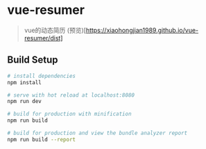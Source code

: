 # vue-resumer

> vue的动态简历
(预览)[https://xiaohongjian1989.github.io/vue-resumer/dist]

## Build Setup

``` bash
# install dependencies
npm install

# serve with hot reload at localhost:8080
npm run dev

# build for production with minification
npm run build

# build for production and view the bundle analyzer report
npm run build --report
```

